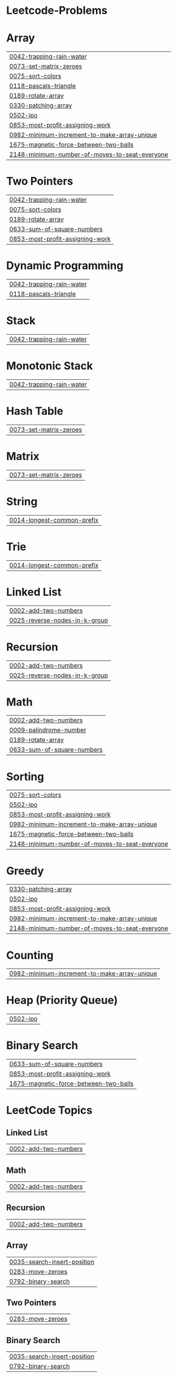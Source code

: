 # Leetcode-Problems


# Array
|  |
| ------- |
| [0042-trapping-rain-water](https://github.com/ArpitaSingh25/Leetcode-Problems/tree/master/0042-trapping-rain-water) |
| [0073-set-matrix-zeroes](https://github.com/ArpitaSingh25/Leetcode-Problems/tree/master/0073-set-matrix-zeroes) |
| [0075-sort-colors](https://github.com/ArpitaSingh25/Leetcode-Problems/tree/master/0075-sort-colors) |
| [0118-pascals-triangle](https://github.com/ArpitaSingh25/Leetcode-Problems/tree/master/0118-pascals-triangle) |
| [0189-rotate-array](https://github.com/ArpitaSingh25/Leetcode-Problems/tree/master/0189-rotate-array) |
| [0330-patching-array](https://github.com/ArpitaSingh25/Leetcode-Problems/tree/master/0330-patching-array) |
| [0502-ipo](https://github.com/ArpitaSingh25/Leetcode-Problems/tree/master/0502-ipo) |
| [0853-most-profit-assigning-work](https://github.com/ArpitaSingh25/Leetcode-Problems/tree/master/0853-most-profit-assigning-work) |
| [0982-minimum-increment-to-make-array-unique](https://github.com/ArpitaSingh25/Leetcode-Problems/tree/master/0982-minimum-increment-to-make-array-unique) |
| [1675-magnetic-force-between-two-balls](https://github.com/ArpitaSingh25/Leetcode-Problems/tree/master/1675-magnetic-force-between-two-balls) |
| [2148-minimum-number-of-moves-to-seat-everyone](https://github.com/ArpitaSingh25/Leetcode-Problems/tree/master/2148-minimum-number-of-moves-to-seat-everyone) |
# Two Pointers
|  |
| ------- |
| [0042-trapping-rain-water](https://github.com/ArpitaSingh25/Leetcode-Problems/tree/master/0042-trapping-rain-water) |
| [0075-sort-colors](https://github.com/ArpitaSingh25/Leetcode-Problems/tree/master/0075-sort-colors) |
| [0189-rotate-array](https://github.com/ArpitaSingh25/Leetcode-Problems/tree/master/0189-rotate-array) |
| [0633-sum-of-square-numbers](https://github.com/ArpitaSingh25/Leetcode-Problems/tree/master/0633-sum-of-square-numbers) |
| [0853-most-profit-assigning-work](https://github.com/ArpitaSingh25/Leetcode-Problems/tree/master/0853-most-profit-assigning-work) |
# Dynamic Programming
|  |
| ------- |
| [0042-trapping-rain-water](https://github.com/ArpitaSingh25/Leetcode-Problems/tree/master/0042-trapping-rain-water) |
| [0118-pascals-triangle](https://github.com/ArpitaSingh25/Leetcode-Problems/tree/master/0118-pascals-triangle) |
# Stack
|  |
| ------- |
| [0042-trapping-rain-water](https://github.com/ArpitaSingh25/Leetcode-Problems/tree/master/0042-trapping-rain-water) |
# Monotonic Stack
|  |
| ------- |
| [0042-trapping-rain-water](https://github.com/ArpitaSingh25/Leetcode-Problems/tree/master/0042-trapping-rain-water) |
# Hash Table
|  |
| ------- |
| [0073-set-matrix-zeroes](https://github.com/ArpitaSingh25/Leetcode-Problems/tree/master/0073-set-matrix-zeroes) |
# Matrix
|  |
| ------- |
| [0073-set-matrix-zeroes](https://github.com/ArpitaSingh25/Leetcode-Problems/tree/master/0073-set-matrix-zeroes) |
# String
|  |
| ------- |
| [0014-longest-common-prefix](https://github.com/ArpitaSingh25/Leetcode-Problems/tree/master/0014-longest-common-prefix) |
# Trie
|  |
| ------- |
| [0014-longest-common-prefix](https://github.com/ArpitaSingh25/Leetcode-Problems/tree/master/0014-longest-common-prefix) |
# Linked List
|  |
| ------- |
| [0002-add-two-numbers](https://github.com/ArpitaSingh25/Leetcode-Problems/tree/master/0002-add-two-numbers) |
| [0025-reverse-nodes-in-k-group](https://github.com/ArpitaSingh25/Leetcode-Problems/tree/master/0025-reverse-nodes-in-k-group) |
# Recursion
|  |
| ------- |
| [0002-add-two-numbers](https://github.com/ArpitaSingh25/Leetcode-Problems/tree/master/0002-add-two-numbers) |
| [0025-reverse-nodes-in-k-group](https://github.com/ArpitaSingh25/Leetcode-Problems/tree/master/0025-reverse-nodes-in-k-group) |
# Math
|  |
| ------- |
| [0002-add-two-numbers](https://github.com/ArpitaSingh25/Leetcode-Problems/tree/master/0002-add-two-numbers) |
| [0009-palindrome-number](https://github.com/ArpitaSingh25/Leetcode-Problems/tree/master/0009-palindrome-number) |
| [0189-rotate-array](https://github.com/ArpitaSingh25/Leetcode-Problems/tree/master/0189-rotate-array) |
| [0633-sum-of-square-numbers](https://github.com/ArpitaSingh25/Leetcode-Problems/tree/master/0633-sum-of-square-numbers) |
# Sorting
|  |
| ------- |
| [0075-sort-colors](https://github.com/ArpitaSingh25/Leetcode-Problems/tree/master/0075-sort-colors) |
| [0502-ipo](https://github.com/ArpitaSingh25/Leetcode-Problems/tree/master/0502-ipo) |
| [0853-most-profit-assigning-work](https://github.com/ArpitaSingh25/Leetcode-Problems/tree/master/0853-most-profit-assigning-work) |
| [0982-minimum-increment-to-make-array-unique](https://github.com/ArpitaSingh25/Leetcode-Problems/tree/master/0982-minimum-increment-to-make-array-unique) |
| [1675-magnetic-force-between-two-balls](https://github.com/ArpitaSingh25/Leetcode-Problems/tree/master/1675-magnetic-force-between-two-balls) |
| [2148-minimum-number-of-moves-to-seat-everyone](https://github.com/ArpitaSingh25/Leetcode-Problems/tree/master/2148-minimum-number-of-moves-to-seat-everyone) |
# Greedy
|  |
| ------- |
| [0330-patching-array](https://github.com/ArpitaSingh25/Leetcode-Problems/tree/master/0330-patching-array) |
| [0502-ipo](https://github.com/ArpitaSingh25/Leetcode-Problems/tree/master/0502-ipo) |
| [0853-most-profit-assigning-work](https://github.com/ArpitaSingh25/Leetcode-Problems/tree/master/0853-most-profit-assigning-work) |
| [0982-minimum-increment-to-make-array-unique](https://github.com/ArpitaSingh25/Leetcode-Problems/tree/master/0982-minimum-increment-to-make-array-unique) |
| [2148-minimum-number-of-moves-to-seat-everyone](https://github.com/ArpitaSingh25/Leetcode-Problems/tree/master/2148-minimum-number-of-moves-to-seat-everyone) |
# Counting
|  |
| ------- |
| [0982-minimum-increment-to-make-array-unique](https://github.com/ArpitaSingh25/Leetcode-Problems/tree/master/0982-minimum-increment-to-make-array-unique) |
# Heap (Priority Queue)
|  |
| ------- |
| [0502-ipo](https://github.com/ArpitaSingh25/Leetcode-Problems/tree/master/0502-ipo) |
# Binary Search
|  |
| ------- |
| [0633-sum-of-square-numbers](https://github.com/ArpitaSingh25/Leetcode-Problems/tree/master/0633-sum-of-square-numbers) |
| [0853-most-profit-assigning-work](https://github.com/ArpitaSingh25/Leetcode-Problems/tree/master/0853-most-profit-assigning-work) |
| [1675-magnetic-force-between-two-balls](https://github.com/ArpitaSingh25/Leetcode-Problems/tree/master/1675-magnetic-force-between-two-balls) |
<!---LeetCode Topics Start-->
# LeetCode Topics
## Linked List
|  |
| ------- |
| [0002-add-two-numbers](https://github.com/ArpitaSingh25/Leetcode-Problems/tree/master/0002-add-two-numbers) |
## Math
|  |
| ------- |
| [0002-add-two-numbers](https://github.com/ArpitaSingh25/Leetcode-Problems/tree/master/0002-add-two-numbers) |
## Recursion
|  |
| ------- |
| [0002-add-two-numbers](https://github.com/ArpitaSingh25/Leetcode-Problems/tree/master/0002-add-two-numbers) |
## Array
|  |
| ------- |
| [0035-search-insert-position](https://github.com/ArpitaSingh25/Leetcode-Problems/tree/master/0035-search-insert-position) |
| [0283-move-zeroes](https://github.com/ArpitaSingh25/Leetcode-Problems/tree/master/0283-move-zeroes) |
| [0792-binary-search](https://github.com/ArpitaSingh25/Leetcode-Problems/tree/master/0792-binary-search) |
## Two Pointers
|  |
| ------- |
| [0283-move-zeroes](https://github.com/ArpitaSingh25/Leetcode-Problems/tree/master/0283-move-zeroes) |
## Binary Search
|  |
| ------- |
| [0035-search-insert-position](https://github.com/ArpitaSingh25/Leetcode-Problems/tree/master/0035-search-insert-position) |
| [0792-binary-search](https://github.com/ArpitaSingh25/Leetcode-Problems/tree/master/0792-binary-search) |
<!---LeetCode Topics End-->